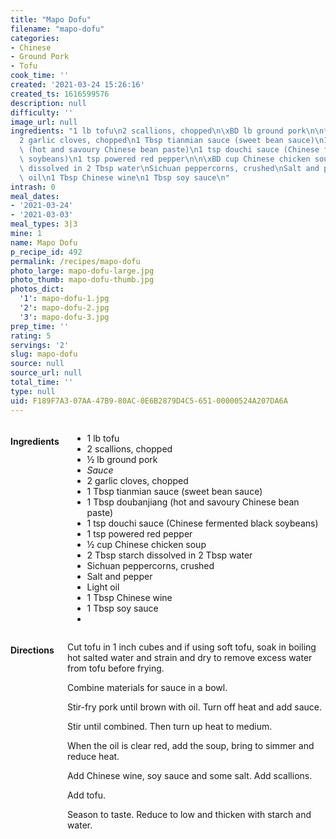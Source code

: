 ```yaml
---
title: "Mapo Dofu"
filename: "mapo-dofu"
categories:
- Chinese
- Ground Pork
- Tofu
cook_time: ''
created: '2021-03-24 15:26:16'
created_ts: 1616599576
description: null
difficulty: ''
image_url: null
ingredients: "1 lb tofu\n2 scallions, chopped\n\xBD lb ground pork\n\n*Sauce*\n\n\
  2 garlic cloves, chopped\n1 Tbsp tianmian sauce (sweet bean sauce)\n1 Tbsp doubanjiang\
  \ (hot and savoury Chinese bean paste)\n1 tsp douchi sauce (Chinese fermented black\
  \ soybeans)\n1 tsp powered red pepper\n\n\xBD cup Chinese chicken soup\n2 Tbsp starch\
  \ dissolved in 2 Tbsp water\nSichuan peppercorns, crushed\nSalt and pepper\nLight\
  \ oil\n1 Tbsp Chinese wine\n1 Tbsp soy sauce\n"
intrash: 0
meal_dates:
- '2021-03-24'
- '2021-03-03'
meal_types: 3|3
mine: 1
name: Mapo Dofu
p_recipe_id: 492
permalink: /recipes/mapo-dofu
photo_large: mapo-dofu-large.jpg
photo_thumb: mapo-dofu-thumb.jpg
photos_dict:
  '1': mapo-dofu-1.jpg
  '2': mapo-dofu-2.jpg
  '3': mapo-dofu-3.jpg
prep_time: ''
rating: 5
servings: '2'
slug: mapo-dofu
source: null
source_url: null
total_time: ''
type: null
uid: F189F7A3-07AA-47B9-80AC-0E6B2879D4C5-651-00000524A207DA6A
---
```

<div class="large-8 medium-7 columns" id="writeup">	</div><!-- #writeup -->
</div><!-- #row-one -->
<div class="row" id="row-two">	<div class="medium-4 small-5 columns" id="ingredients"><h4>Ingredients</h4><div class="box box-ingredients content"><ul>
<li>1 lb tofu</li>
<li>2 scallions, chopped</li>
<li>½ lb ground pork</li>
<li><em>Sauce</em></li>
<li>2 garlic cloves, chopped</li>
<li>1 Tbsp tianmian sauce (sweet bean sauce)</li>
<li>1 Tbsp doubanjiang (hot and savoury Chinese bean paste)</li>
<li>1 tsp douchi sauce (Chinese fermented black soybeans)</li>
<li>1 tsp powered red pepper</li>
<li>½ cup Chinese chicken soup</li>
<li>2 Tbsp starch dissolved in 2 Tbsp water</li>
<li>Sichuan peppercorns, crushed</li>
<li>Salt and pepper</li>
<li>Light oil</li>
<li>1 Tbsp Chinese wine</li>
<li>1 Tbsp soy sauce</li>
<li></li>
</ul>
</div>	</div>	<div class="medium-6 small-7 columns" id="directions"><h4>Directions</h4><div class="box box-directions content"><p>Cut tofu in 1 inch cubes and if using soft tofu, soak in boiling hot salted water and strain and dry to remove excess water from tofu before frying.</p>
<p>Combine materials for sauce in a bowl.</p>
<p>Stir-fry pork until brown with oil. Turn off heat and add sauce.</p>
<p>Stir until combined. Then turn up heat to medium.</p>
<p>When the oil is clear red, add the soup, bring to simmer and reduce heat.</p>
<p>Add Chinese wine, soy sauce and some salt. Add scallions.</p>
<p>Add tofu.</p>
<p>Season to taste. Reduce to low and thicken with starch and water.</p>
</div>	</div>